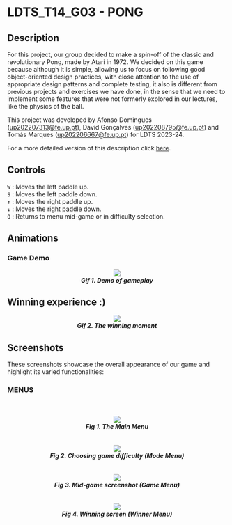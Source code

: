 # LDTS_T14_G03 - PONG

## Description
For this project, our group decided to make a spin-off of the classic and revolutionary Pong, made by Atari in 1972.
We decided on this game because although it is simple, allowing us to focus on following good object-oriented design practices,
with close attention to the use of appropriate design patterns and complete testing, it also is different from previous projects and exercises we have done,
in the sense that we need to implement some features that were not formerly explored in our lectures, like the physics of the ball.

This project was developed by Afonso Domingues (up202207313@fe.up.pt), David Gonçalves (up202208795@fe.up.pt) and Tomás Marques (up202206667@fe.up.pt) for LDTS 2023-24.

For a more detailed version of this description click [here](./docs/README.md).


## Controls
```W``` : Moves the left paddle up.  
```S``` : Moves the left paddle down.  
```↑``` : Moves the right paddle up.  
```↓``` : Moves the right paddle down.  
```Q``` : Returns to menu mid-game or in difficulty selection. 

## Animations

### Game Demo

<div style="text-align: center;"><img src="docs/gifs/hard.gif"></div>
<div style="text-align: center;"><b><i>Gif 1. Demo of gameplay</i></b></div>

## Winning experience :)

<div style="text-align: center;"><img src="docs/gifs/win.gif"></div>
<div style="text-align: center;"><b><i>Gif 2. The winning moment</i></b></div>

## Screenshots

These screenshots showcase the overall appearance of our game and highlight its varied functionalities:


### MENUS

<br>
<br />

<div style="text-align: center;"><img src="docs/images/screenshots/MainMenu.png"></div>
<div style="text-align: center;"><b><i>Fig 1. The Main Menu</i></b></div>

<br>
<br />


<div style="text-align: center;"><img src="docs/images/screenshots/ModeMenu.png"></div>
<div style="text-align: center;"><b><i>Fig 2. Choosing game difficulty (Mode Menu)</i></b></div>

<br>
<br />

<div style="text-align: center;"><img src="docs/images/screenshots/Game.png"></div>
<div style="text-align: center;"><b><i>Fig 3. Mid-game screenshot (Game Menu)</i></b></div>

<br>
<br />

<div style="text-align: center;"><img src="docs/images/screenshots/WinnerMenu.png"></div>
<div style="text-align: center;"><b><i>Fig 4. Winning screen (Winner Menu)</i></b></div>